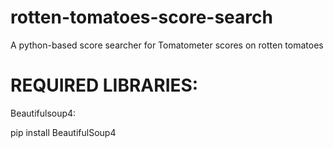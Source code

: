 # rotten-tomatoes-score-search
A python-based score searcher for Tomatometer scores on rotten tomatoes

# REQUIRED LIBRARIES: 

Beautifulsoup4:

pip install BeautifulSoup4




